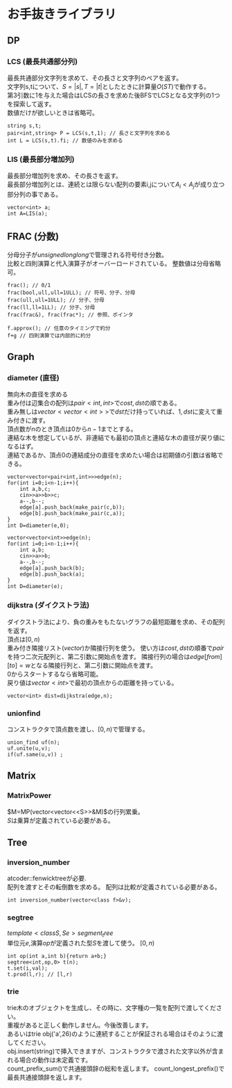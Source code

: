 # お手抜きライブラリ
## DP
### LCS (最長共通部分列)
最長共通部分文字列を求めて、その長さと文字列のペアを返す。  
文字列s,tについて、$`S=|s|,T=|t|`$としたときに計算量$`O(ST)`$で動作する。  
第3引数に1を与えた場合はLCSの長さを求めた後BFSでLCSとなる文字列の1つを探索して返す。  
数値だけが欲しいときは省略可。
```
string s,t;
pair<int,string> P = LCS(s,t,1); // 長さと文字列を求める
int L = LCS(s,t).fi; // 数値のみを求める
```
### LIS (最長部分増加列)
最長部分増加列を求め、その長さを返す。  
最長部分増加列とは、連続とは限らない配列の要素i,jについて$`A_i< A_j`$が成り立つ部分列の事である。
```
vector<int> a;
int A=LIS(a);
```
## FRAC (分数)
分母分子が$`unsigned long long`$で管理される符号付き分数。  
比較と四則演算と代入演算子がオーバーロードされている。
整数値は分母省略可。
```
frac(); // 0/1
frac(bool,ull,ull=1ULL); // 符号、分子、分母
frac(ull,ull=1ULL); // 分子、分母
frac(ll,ll=1LL); // 分子、分母
frac(frac&), frac(frac*); // 参照、ポインタ

f.approx(); // 任意のタイミングで約分
f+g // 四則演算では内部的に約分
```
## Graph
### diameter (直径)
無向木の直径を求める  
重み付は辺集合の配列は$`pair<int,int>`$で$`cost,dst`$の順である。  
重み無しは$`vector<vector<int>>`$で$`dst`$だけ持っていれば、$`{1,dst}`$に変えて重み付きに渡す。  
頂点数が$`n`$のとき頂点は$`0`$から$`n-1`$までとする。  
連結な木を想定しているが、非連結でも最初の頂点と連結な木の直径が戻り値になるはず。  
連結であるか、頂点$`0`$の連結成分の直径を求めたい場合は初期値の引数は省略できる。
```
vector<vector<pair<int,int>>>edge(n);
for(int i=0;i<n-1;i++){
	int a,b,c;
	cin>>a>>b>>c;
	a--,b--;
	edge[a].push_back(make_pair(c,b));
	edge[b].push_back(make_pair(c,a));
}
int D=diameter(e,0);
```
```
vector<vector<int>>edge(n);
for(int i=0;i<n-1;i++){
	int a,b;
	cin>>a>>b;
	a--,b--;
	edge[a].push_back(b);
	edge[b].push_back(a);
}
int D=diameter(e);
```
### dijkstra (ダイクストラ法)
ダイクストラ法により、負の重みをもたないグラフの最短距離を求め、その配列を返す。  
頂点は$`[0,n)`$  
重み付き隣接リスト($`vector`$)か隣接行列を使う。
使い方は$`cost,dst`$の順番で$`pair`$を持つ二次元配列と、第二引数に開始点を渡す。
隣接行列の場合は$`edge[from][to]=w`$となる隣接行列と、第二引数に開始点を渡す。  
0からスタートするなら省略可能。  
戻り値は$`vector<int>`$で最初の頂点からの距離を持っている。
```
vector<int> dist=dijkstra(edge,n);
```
### unionfind
コンストラクタで頂点数を渡し、$`[0,n)`$で管理する。  
```
union_find uf(n);
uf.unite(u,v);
if(uf.same(u,v)) ;
```
## Matrix
### MatrixPower
$`M=MP(vector<vector<<S>>&M)`$の行列累乗。  
$`S`$は乗算が定義されている必要がある。

## Tree
### inversion_number
atcoder::fenwicktreeが必要.  
配列を渡すとその転倒数を求める。
配列は比較が定義されている必要がある。
```
int inversion_number(vector<class f>&v);
```
### segtree
$`template<class S,S e>segment_tree`$  
単位元$`e`$,演算$`op`$が定義された型$`S`$を渡して使う。
$`[0,n)`$
```
int op(int a,int b){return a+b;}
segtree<int,op,0> t(n);
t.set(i,val);
t.prod(l,r); // [l,r)
```
### trie
trie木のオブジェクトを生成し、その時に、文字種の一覧を配列で渡してください。  
重複があると正しく動作しません。今後改善します。  
あるいはtrie obj('a',26)のように連続することが保証される場合はそのように渡してください。  
obj.insert(string)で挿入できますが、コンストラクタで渡された文字以外が含まれる場合の動作は未定義です。  
count_prefix_sum()で共通接頭辞の総和を返します。
count_longest_prefix()で最長共通接頭辞を返します。